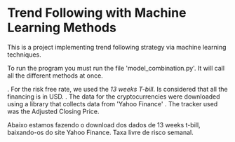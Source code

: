 # Trend Following with Machine Learning Methods

This is a project implementing trend following strategy via machine learning techniques.

To run the program you must run the file 'model_combination.py'. It will call all the different methods at once.

  . For the risk free rate, we used the *13 weeks T-bill*. Is considered that all the financing is in USD.
  . The data for the cryptocurrencies were downloaded using a library that collects data from 'Yahoo Finance'
  . The tracker used was the Adjusted Closing Price.
  
  
  
Abaixo estamos fazendo o download dos dados de 13 weeks t-bill, baixando-os do site Yahoo Finance.
Taxa livre de risco semanal.
